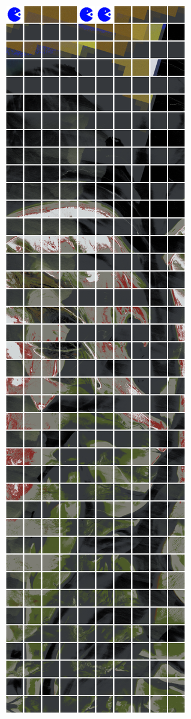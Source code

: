 <html>
<div>
<img src="https://github.com/HakkaTjakka/NL_TILE_MAP/blob/main/source.png" height="44" width="44">
<img src="https://github.com/HakkaTjakka/NL_TILE_MAP/blob/main/18/648/-1074/r.6481.-10740.png" height="44" width="44">
<img src="https://github.com/HakkaTjakka/NL_TILE_MAP/blob/main/18/648/-1074/r.6482.-10740.png" height="44" width="44">
<img src="https://github.com/HakkaTjakka/NL_TILE_MAP/blob/main/18/648/-1074/r.6483.-10740.png" height="44" width="44">
<img src="https://github.com/HakkaTjakka/NL_TILE_MAP/blob/main/source.png" height="44" width="44">
<img src="https://github.com/HakkaTjakka/NL_TILE_MAP/blob/main/source.png" height="44" width="44">
<img src="https://github.com/HakkaTjakka/NL_TILE_MAP/blob/main/18/648/-1074/r.6486.-10740.png" height="44" width="44">
<img src="https://github.com/HakkaTjakka/NL_TILE_MAP/blob/main/18/648/-1074/r.6487.-10740.png" height="44" width="44">
<img src="https://github.com/HakkaTjakka/NL_TILE_MAP/blob/main/18/648/-1074/r.6488.-10740.png" height="44" width="44">
<img src="https://github.com/HakkaTjakka/NL_TILE_MAP/blob/main/18/648/-1074/r.6489.-10740.png" height="44" width="44">
<img src="https://github.com/HakkaTjakka/NL_TILE_MAP/blob/main/18/649/-1074/r.6490.-10740.png" height="44" width="44">
<img src="https://github.com/HakkaTjakka/NL_TILE_MAP/blob/main/18/649/-1074/r.6491.-10740.png" height="44" width="44">
<img src="https://github.com/HakkaTjakka/NL_TILE_MAP/blob/main/18/649/-1074/r.6492.-10740.png" height="44" width="44">
<img src="https://github.com/HakkaTjakka/NL_TILE_MAP/blob/main/18/649/-1074/r.6493.-10740.png" height="44" width="44">
<img src="https://github.com/HakkaTjakka/NL_TILE_MAP/blob/main/18/649/-1074/r.6494.-10740.png" height="44" width="44">
<img src="https://github.com/HakkaTjakka/NL_TILE_MAP/blob/main/18/649/-1074/r.6495.-10740.png" height="44" width="44">
<img src="https://github.com/HakkaTjakka/NL_TILE_MAP/blob/main/18/649/-1074/r.6496.-10740.png" height="44" width="44">
<img src="https://github.com/HakkaTjakka/NL_TILE_MAP/blob/main/18/649/-1074/r.6497.-10740.png" height="44" width="44">
<img src="https://github.com/HakkaTjakka/NL_TILE_MAP/blob/main/18/649/-1074/r.6498.-10740.png" height="44" width="44">
<img src="https://github.com/HakkaTjakka/NL_TILE_MAP/blob/main/18/649/-1074/r.6499.-10740.png" height="44" width="44">
<br>
<img src="https://github.com/HakkaTjakka/NL_TILE_MAP/blob/main/18/648/-1074/r.6480.-10739.png" height="44" width="44">
<img src="https://github.com/HakkaTjakka/NL_TILE_MAP/blob/main/18/648/-1074/r.6481.-10739.png" height="44" width="44">
<img src="https://github.com/HakkaTjakka/NL_TILE_MAP/blob/main/18/648/-1074/r.6482.-10739.png" height="44" width="44">
<img src="https://github.com/HakkaTjakka/NL_TILE_MAP/blob/main/18/648/-1074/r.6483.-10739.png" height="44" width="44">
<img src="https://github.com/HakkaTjakka/NL_TILE_MAP/blob/main/18/648/-1074/r.6484.-10739.png" height="44" width="44">
<img src="https://github.com/HakkaTjakka/NL_TILE_MAP/blob/main/18/648/-1074/r.6485.-10739.png" height="44" width="44">
<img src="https://github.com/HakkaTjakka/NL_TILE_MAP/blob/main/18/648/-1074/r.6486.-10739.png" height="44" width="44">
<img src="https://github.com/HakkaTjakka/NL_TILE_MAP/blob/main/18/648/-1074/r.6487.-10739.png" height="44" width="44">
<img src="https://github.com/HakkaTjakka/NL_TILE_MAP/blob/main/18/648/-1074/r.6488.-10739.png" height="44" width="44">
<img src="https://github.com/HakkaTjakka/NL_TILE_MAP/blob/main/18/648/-1074/r.6489.-10739.png" height="44" width="44">
<img src="https://github.com/HakkaTjakka/NL_TILE_MAP/blob/main/18/649/-1074/r.6490.-10739.png" height="44" width="44">
<img src="https://github.com/HakkaTjakka/NL_TILE_MAP/blob/main/18/649/-1074/r.6491.-10739.png" height="44" width="44">
<img src="https://github.com/HakkaTjakka/NL_TILE_MAP/blob/main/18/649/-1074/r.6492.-10739.png" height="44" width="44">
<img src="https://github.com/HakkaTjakka/NL_TILE_MAP/blob/main/18/649/-1074/r.6493.-10739.png" height="44" width="44">
<img src="https://github.com/HakkaTjakka/NL_TILE_MAP/blob/main/18/649/-1074/r.6494.-10739.png" height="44" width="44">
<img src="https://github.com/HakkaTjakka/NL_TILE_MAP/blob/main/18/649/-1074/r.6495.-10739.png" height="44" width="44">
<img src="https://github.com/HakkaTjakka/NL_TILE_MAP/blob/main/18/649/-1074/r.6496.-10739.png" height="44" width="44">
<img src="https://github.com/HakkaTjakka/NL_TILE_MAP/blob/main/18/649/-1074/r.6497.-10739.png" height="44" width="44">
<img src="https://github.com/HakkaTjakka/NL_TILE_MAP/blob/main/18/649/-1074/r.6498.-10739.png" height="44" width="44">
<img src="https://github.com/HakkaTjakka/NL_TILE_MAP/blob/main/18/649/-1074/r.6499.-10739.png" height="44" width="44">
<br>
<img src="https://github.com/HakkaTjakka/NL_TILE_MAP/blob/main/18/648/-1074/r.6480.-10738.png" height="44" width="44">
<img src="https://github.com/HakkaTjakka/NL_TILE_MAP/blob/main/18/648/-1074/r.6481.-10738.png" height="44" width="44">
<img src="https://github.com/HakkaTjakka/NL_TILE_MAP/blob/main/18/648/-1074/r.6482.-10738.png" height="44" width="44">
<img src="https://github.com/HakkaTjakka/NL_TILE_MAP/blob/main/18/648/-1074/r.6483.-10738.png" height="44" width="44">
<img src="https://github.com/HakkaTjakka/NL_TILE_MAP/blob/main/18/648/-1074/r.6484.-10738.png" height="44" width="44">
<img src="https://github.com/HakkaTjakka/NL_TILE_MAP/blob/main/18/648/-1074/r.6485.-10738.png" height="44" width="44">
<img src="https://github.com/HakkaTjakka/NL_TILE_MAP/blob/main/18/648/-1074/r.6486.-10738.png" height="44" width="44">
<img src="https://github.com/HakkaTjakka/NL_TILE_MAP/blob/main/18/648/-1074/r.6487.-10738.png" height="44" width="44">
<img src="https://github.com/HakkaTjakka/NL_TILE_MAP/blob/main/18/648/-1074/r.6488.-10738.png" height="44" width="44">
<img src="https://github.com/HakkaTjakka/NL_TILE_MAP/blob/main/18/648/-1074/r.6489.-10738.png" height="44" width="44">
<img src="https://github.com/HakkaTjakka/NL_TILE_MAP/blob/main/18/649/-1074/r.6490.-10738.png" height="44" width="44">
<img src="https://github.com/HakkaTjakka/NL_TILE_MAP/blob/main/18/649/-1074/r.6491.-10738.png" height="44" width="44">
<img src="https://github.com/HakkaTjakka/NL_TILE_MAP/blob/main/18/649/-1074/r.6492.-10738.png" height="44" width="44">
<img src="https://github.com/HakkaTjakka/NL_TILE_MAP/blob/main/18/649/-1074/r.6493.-10738.png" height="44" width="44">
<img src="https://github.com/HakkaTjakka/NL_TILE_MAP/blob/main/18/649/-1074/r.6494.-10738.png" height="44" width="44">
<img src="https://github.com/HakkaTjakka/NL_TILE_MAP/blob/main/18/649/-1074/r.6495.-10738.png" height="44" width="44">
<img src="https://github.com/HakkaTjakka/NL_TILE_MAP/blob/main/18/649/-1074/r.6496.-10738.png" height="44" width="44">
<img src="https://github.com/HakkaTjakka/NL_TILE_MAP/blob/main/18/649/-1074/r.6497.-10738.png" height="44" width="44">
<img src="https://github.com/HakkaTjakka/NL_TILE_MAP/blob/main/18/649/-1074/r.6498.-10738.png" height="44" width="44">
<img src="https://github.com/HakkaTjakka/NL_TILE_MAP/blob/main/18/649/-1074/r.6499.-10738.png" height="44" width="44">
<br>
<img src="https://github.com/HakkaTjakka/NL_TILE_MAP/blob/main/18/648/-1074/r.6480.-10737.png" height="44" width="44">
<img src="https://github.com/HakkaTjakka/NL_TILE_MAP/blob/main/18/648/-1074/r.6481.-10737.png" height="44" width="44">
<img src="https://github.com/HakkaTjakka/NL_TILE_MAP/blob/main/18/648/-1074/r.6482.-10737.png" height="44" width="44">
<img src="https://github.com/HakkaTjakka/NL_TILE_MAP/blob/main/18/648/-1074/r.6483.-10737.png" height="44" width="44">
<img src="https://github.com/HakkaTjakka/NL_TILE_MAP/blob/main/18/648/-1074/r.6484.-10737.png" height="44" width="44">
<img src="https://github.com/HakkaTjakka/NL_TILE_MAP/blob/main/18/648/-1074/r.6485.-10737.png" height="44" width="44">
<img src="https://github.com/HakkaTjakka/NL_TILE_MAP/blob/main/18/648/-1074/r.6486.-10737.png" height="44" width="44">
<img src="https://github.com/HakkaTjakka/NL_TILE_MAP/blob/main/18/648/-1074/r.6487.-10737.png" height="44" width="44">
<img src="https://github.com/HakkaTjakka/NL_TILE_MAP/blob/main/18/648/-1074/r.6488.-10737.png" height="44" width="44">
<img src="https://github.com/HakkaTjakka/NL_TILE_MAP/blob/main/18/648/-1074/r.6489.-10737.png" height="44" width="44">
<img src="https://github.com/HakkaTjakka/NL_TILE_MAP/blob/main/18/649/-1074/r.6490.-10737.png" height="44" width="44">
<img src="https://github.com/HakkaTjakka/NL_TILE_MAP/blob/main/18/649/-1074/r.6491.-10737.png" height="44" width="44">
<img src="https://github.com/HakkaTjakka/NL_TILE_MAP/blob/main/18/649/-1074/r.6492.-10737.png" height="44" width="44">
<img src="https://github.com/HakkaTjakka/NL_TILE_MAP/blob/main/18/649/-1074/r.6493.-10737.png" height="44" width="44">
<img src="https://github.com/HakkaTjakka/NL_TILE_MAP/blob/main/18/649/-1074/r.6494.-10737.png" height="44" width="44">
<img src="https://github.com/HakkaTjakka/NL_TILE_MAP/blob/main/18/649/-1074/r.6495.-10737.png" height="44" width="44">
<img src="https://github.com/HakkaTjakka/NL_TILE_MAP/blob/main/18/649/-1074/r.6496.-10737.png" height="44" width="44">
<img src="https://github.com/HakkaTjakka/NL_TILE_MAP/blob/main/18/649/-1074/r.6497.-10737.png" height="44" width="44">
<img src="https://github.com/HakkaTjakka/NL_TILE_MAP/blob/main/18/649/-1074/r.6498.-10737.png" height="44" width="44">
<img src="https://github.com/HakkaTjakka/NL_TILE_MAP/blob/main/18/649/-1074/r.6499.-10737.png" height="44" width="44">
<br>
<img src="https://github.com/HakkaTjakka/NL_TILE_MAP/blob/main/18/648/-1074/r.6480.-10736.png" height="44" width="44">
<img src="https://github.com/HakkaTjakka/NL_TILE_MAP/blob/main/18/648/-1074/r.6481.-10736.png" height="44" width="44">
<img src="https://github.com/HakkaTjakka/NL_TILE_MAP/blob/main/18/648/-1074/r.6482.-10736.png" height="44" width="44">
<img src="https://github.com/HakkaTjakka/NL_TILE_MAP/blob/main/18/648/-1074/r.6483.-10736.png" height="44" width="44">
<img src="https://github.com/HakkaTjakka/NL_TILE_MAP/blob/main/18/648/-1074/r.6484.-10736.png" height="44" width="44">
<img src="https://github.com/HakkaTjakka/NL_TILE_MAP/blob/main/18/648/-1074/r.6485.-10736.png" height="44" width="44">
<img src="https://github.com/HakkaTjakka/NL_TILE_MAP/blob/main/18/648/-1074/r.6486.-10736.png" height="44" width="44">
<img src="https://github.com/HakkaTjakka/NL_TILE_MAP/blob/main/18/648/-1074/r.6487.-10736.png" height="44" width="44">
<img src="https://github.com/HakkaTjakka/NL_TILE_MAP/blob/main/18/648/-1074/r.6488.-10736.png" height="44" width="44">
<img src="https://github.com/HakkaTjakka/NL_TILE_MAP/blob/main/18/648/-1074/r.6489.-10736.png" height="44" width="44">
<img src="https://github.com/HakkaTjakka/NL_TILE_MAP/blob/main/18/649/-1074/r.6490.-10736.png" height="44" width="44">
<img src="https://github.com/HakkaTjakka/NL_TILE_MAP/blob/main/18/649/-1074/r.6491.-10736.png" height="44" width="44">
<img src="https://github.com/HakkaTjakka/NL_TILE_MAP/blob/main/18/649/-1074/r.6492.-10736.png" height="44" width="44">
<img src="https://github.com/HakkaTjakka/NL_TILE_MAP/blob/main/18/649/-1074/r.6493.-10736.png" height="44" width="44">
<img src="https://github.com/HakkaTjakka/NL_TILE_MAP/blob/main/18/649/-1074/r.6494.-10736.png" height="44" width="44">
<img src="https://github.com/HakkaTjakka/NL_TILE_MAP/blob/main/18/649/-1074/r.6495.-10736.png" height="44" width="44">
<img src="https://github.com/HakkaTjakka/NL_TILE_MAP/blob/main/18/649/-1074/r.6496.-10736.png" height="44" width="44">
<img src="https://github.com/HakkaTjakka/NL_TILE_MAP/blob/main/18/649/-1074/r.6497.-10736.png" height="44" width="44">
<img src="https://github.com/HakkaTjakka/NL_TILE_MAP/blob/main/18/649/-1074/r.6498.-10736.png" height="44" width="44">
<img src="https://github.com/HakkaTjakka/NL_TILE_MAP/blob/main/18/649/-1074/r.6499.-10736.png" height="44" width="44">
<br>
<img src="https://github.com/HakkaTjakka/NL_TILE_MAP/blob/main/18/648/-1074/r.6480.-10735.png" height="44" width="44">
<img src="https://github.com/HakkaTjakka/NL_TILE_MAP/blob/main/18/648/-1074/r.6481.-10735.png" height="44" width="44">
<img src="https://github.com/HakkaTjakka/NL_TILE_MAP/blob/main/18/648/-1074/r.6482.-10735.png" height="44" width="44">
<img src="https://github.com/HakkaTjakka/NL_TILE_MAP/blob/main/18/648/-1074/r.6483.-10735.png" height="44" width="44">
<img src="https://github.com/HakkaTjakka/NL_TILE_MAP/blob/main/18/648/-1074/r.6484.-10735.png" height="44" width="44">
<img src="https://github.com/HakkaTjakka/NL_TILE_MAP/blob/main/18/648/-1074/r.6485.-10735.png" height="44" width="44">
<img src="https://github.com/HakkaTjakka/NL_TILE_MAP/blob/main/18/648/-1074/r.6486.-10735.png" height="44" width="44">
<img src="https://github.com/HakkaTjakka/NL_TILE_MAP/blob/main/18/648/-1074/r.6487.-10735.png" height="44" width="44">
<img src="https://github.com/HakkaTjakka/NL_TILE_MAP/blob/main/18/648/-1074/r.6488.-10735.png" height="44" width="44">
<img src="https://github.com/HakkaTjakka/NL_TILE_MAP/blob/main/18/648/-1074/r.6489.-10735.png" height="44" width="44">
<img src="https://github.com/HakkaTjakka/NL_TILE_MAP/blob/main/18/649/-1074/r.6490.-10735.png" height="44" width="44">
<img src="https://github.com/HakkaTjakka/NL_TILE_MAP/blob/main/18/649/-1074/r.6491.-10735.png" height="44" width="44">
<img src="https://github.com/HakkaTjakka/NL_TILE_MAP/blob/main/18/649/-1074/r.6492.-10735.png" height="44" width="44">
<img src="https://github.com/HakkaTjakka/NL_TILE_MAP/blob/main/18/649/-1074/r.6493.-10735.png" height="44" width="44">
<img src="https://github.com/HakkaTjakka/NL_TILE_MAP/blob/main/18/649/-1074/r.6494.-10735.png" height="44" width="44">
<img src="https://github.com/HakkaTjakka/NL_TILE_MAP/blob/main/18/649/-1074/r.6495.-10735.png" height="44" width="44">
<img src="https://github.com/HakkaTjakka/NL_TILE_MAP/blob/main/18/649/-1074/r.6496.-10735.png" height="44" width="44">
<img src="https://github.com/HakkaTjakka/NL_TILE_MAP/blob/main/18/649/-1074/r.6497.-10735.png" height="44" width="44">
<img src="https://github.com/HakkaTjakka/NL_TILE_MAP/blob/main/18/649/-1074/r.6498.-10735.png" height="44" width="44">
<img src="https://github.com/HakkaTjakka/NL_TILE_MAP/blob/main/18/649/-1074/r.6499.-10735.png" height="44" width="44">
<br>
<img src="https://github.com/HakkaTjakka/NL_TILE_MAP/blob/main/18/648/-1074/r.6480.-10734.png" height="44" width="44">
<img src="https://github.com/HakkaTjakka/NL_TILE_MAP/blob/main/18/648/-1074/r.6481.-10734.png" height="44" width="44">
<img src="https://github.com/HakkaTjakka/NL_TILE_MAP/blob/main/18/648/-1074/r.6482.-10734.png" height="44" width="44">
<img src="https://github.com/HakkaTjakka/NL_TILE_MAP/blob/main/18/648/-1074/r.6483.-10734.png" height="44" width="44">
<img src="https://github.com/HakkaTjakka/NL_TILE_MAP/blob/main/18/648/-1074/r.6484.-10734.png" height="44" width="44">
<img src="https://github.com/HakkaTjakka/NL_TILE_MAP/blob/main/18/648/-1074/r.6485.-10734.png" height="44" width="44">
<img src="https://github.com/HakkaTjakka/NL_TILE_MAP/blob/main/18/648/-1074/r.6486.-10734.png" height="44" width="44">
<img src="https://github.com/HakkaTjakka/NL_TILE_MAP/blob/main/18/648/-1074/r.6487.-10734.png" height="44" width="44">
<img src="https://github.com/HakkaTjakka/NL_TILE_MAP/blob/main/18/648/-1074/r.6488.-10734.png" height="44" width="44">
<img src="https://github.com/HakkaTjakka/NL_TILE_MAP/blob/main/18/648/-1074/r.6489.-10734.png" height="44" width="44">
<img src="https://github.com/HakkaTjakka/NL_TILE_MAP/blob/main/18/649/-1074/r.6490.-10734.png" height="44" width="44">
<img src="https://github.com/HakkaTjakka/NL_TILE_MAP/blob/main/18/649/-1074/r.6491.-10734.png" height="44" width="44">
<img src="https://github.com/HakkaTjakka/NL_TILE_MAP/blob/main/18/649/-1074/r.6492.-10734.png" height="44" width="44">
<img src="https://github.com/HakkaTjakka/NL_TILE_MAP/blob/main/18/649/-1074/r.6493.-10734.png" height="44" width="44">
<img src="https://github.com/HakkaTjakka/NL_TILE_MAP/blob/main/18/649/-1074/r.6494.-10734.png" height="44" width="44">
<img src="https://github.com/HakkaTjakka/NL_TILE_MAP/blob/main/18/649/-1074/r.6495.-10734.png" height="44" width="44">
<img src="https://github.com/HakkaTjakka/NL_TILE_MAP/blob/main/18/649/-1074/r.6496.-10734.png" height="44" width="44">
<img src="https://github.com/HakkaTjakka/NL_TILE_MAP/blob/main/18/649/-1074/r.6497.-10734.png" height="44" width="44">
<img src="https://github.com/HakkaTjakka/NL_TILE_MAP/blob/main/18/649/-1074/r.6498.-10734.png" height="44" width="44">
<img src="https://github.com/HakkaTjakka/NL_TILE_MAP/blob/main/18/649/-1074/r.6499.-10734.png" height="44" width="44">
<br>
<img src="https://github.com/HakkaTjakka/NL_TILE_MAP/blob/main/18/648/-1074/r.6480.-10733.png" height="44" width="44">
<img src="https://github.com/HakkaTjakka/NL_TILE_MAP/blob/main/18/648/-1074/r.6481.-10733.png" height="44" width="44">
<img src="https://github.com/HakkaTjakka/NL_TILE_MAP/blob/main/18/648/-1074/r.6482.-10733.png" height="44" width="44">
<img src="https://github.com/HakkaTjakka/NL_TILE_MAP/blob/main/18/648/-1074/r.6483.-10733.png" height="44" width="44">
<img src="https://github.com/HakkaTjakka/NL_TILE_MAP/blob/main/18/648/-1074/r.6484.-10733.png" height="44" width="44">
<img src="https://github.com/HakkaTjakka/NL_TILE_MAP/blob/main/18/648/-1074/r.6485.-10733.png" height="44" width="44">
<img src="https://github.com/HakkaTjakka/NL_TILE_MAP/blob/main/18/648/-1074/r.6486.-10733.png" height="44" width="44">
<img src="https://github.com/HakkaTjakka/NL_TILE_MAP/blob/main/18/648/-1074/r.6487.-10733.png" height="44" width="44">
<img src="https://github.com/HakkaTjakka/NL_TILE_MAP/blob/main/18/648/-1074/r.6488.-10733.png" height="44" width="44">
<img src="https://github.com/HakkaTjakka/NL_TILE_MAP/blob/main/18/648/-1074/r.6489.-10733.png" height="44" width="44">
<img src="https://github.com/HakkaTjakka/NL_TILE_MAP/blob/main/18/649/-1074/r.6490.-10733.png" height="44" width="44">
<img src="https://github.com/HakkaTjakka/NL_TILE_MAP/blob/main/18/649/-1074/r.6491.-10733.png" height="44" width="44">
<img src="https://github.com/HakkaTjakka/NL_TILE_MAP/blob/main/18/649/-1074/r.6492.-10733.png" height="44" width="44">
<img src="https://github.com/HakkaTjakka/NL_TILE_MAP/blob/main/18/649/-1074/r.6493.-10733.png" height="44" width="44">
<img src="https://github.com/HakkaTjakka/NL_TILE_MAP/blob/main/18/649/-1074/r.6494.-10733.png" height="44" width="44">
<img src="https://github.com/HakkaTjakka/NL_TILE_MAP/blob/main/18/649/-1074/r.6495.-10733.png" height="44" width="44">
<img src="https://github.com/HakkaTjakka/NL_TILE_MAP/blob/main/18/649/-1074/r.6496.-10733.png" height="44" width="44">
<img src="https://github.com/HakkaTjakka/NL_TILE_MAP/blob/main/18/649/-1074/r.6497.-10733.png" height="44" width="44">
<img src="https://github.com/HakkaTjakka/NL_TILE_MAP/blob/main/18/649/-1074/r.6498.-10733.png" height="44" width="44">
<img src="https://github.com/HakkaTjakka/NL_TILE_MAP/blob/main/18/649/-1074/r.6499.-10733.png" height="44" width="44">
<br>
<img src="https://github.com/HakkaTjakka/NL_TILE_MAP/blob/main/18/648/-1074/r.6480.-10732.png" height="44" width="44">
<img src="https://github.com/HakkaTjakka/NL_TILE_MAP/blob/main/18/648/-1074/r.6481.-10732.png" height="44" width="44">
<img src="https://github.com/HakkaTjakka/NL_TILE_MAP/blob/main/18/648/-1074/r.6482.-10732.png" height="44" width="44">
<img src="https://github.com/HakkaTjakka/NL_TILE_MAP/blob/main/18/648/-1074/r.6483.-10732.png" height="44" width="44">
<img src="https://github.com/HakkaTjakka/NL_TILE_MAP/blob/main/18/648/-1074/r.6484.-10732.png" height="44" width="44">
<img src="https://github.com/HakkaTjakka/NL_TILE_MAP/blob/main/18/648/-1074/r.6485.-10732.png" height="44" width="44">
<img src="https://github.com/HakkaTjakka/NL_TILE_MAP/blob/main/18/648/-1074/r.6486.-10732.png" height="44" width="44">
<img src="https://github.com/HakkaTjakka/NL_TILE_MAP/blob/main/18/648/-1074/r.6487.-10732.png" height="44" width="44">
<img src="https://github.com/HakkaTjakka/NL_TILE_MAP/blob/main/18/648/-1074/r.6488.-10732.png" height="44" width="44">
<img src="https://github.com/HakkaTjakka/NL_TILE_MAP/blob/main/18/648/-1074/r.6489.-10732.png" height="44" width="44">
<img src="https://github.com/HakkaTjakka/NL_TILE_MAP/blob/main/18/649/-1074/r.6490.-10732.png" height="44" width="44">
<img src="https://github.com/HakkaTjakka/NL_TILE_MAP/blob/main/18/649/-1074/r.6491.-10732.png" height="44" width="44">
<img src="https://github.com/HakkaTjakka/NL_TILE_MAP/blob/main/18/649/-1074/r.6492.-10732.png" height="44" width="44">
<img src="https://github.com/HakkaTjakka/NL_TILE_MAP/blob/main/18/649/-1074/r.6493.-10732.png" height="44" width="44">
<img src="https://github.com/HakkaTjakka/NL_TILE_MAP/blob/main/18/649/-1074/r.6494.-10732.png" height="44" width="44">
<img src="https://github.com/HakkaTjakka/NL_TILE_MAP/blob/main/18/649/-1074/r.6495.-10732.png" height="44" width="44">
<img src="https://github.com/HakkaTjakka/NL_TILE_MAP/blob/main/18/649/-1074/r.6496.-10732.png" height="44" width="44">
<img src="https://github.com/HakkaTjakka/NL_TILE_MAP/blob/main/18/649/-1074/r.6497.-10732.png" height="44" width="44">
<img src="https://github.com/HakkaTjakka/NL_TILE_MAP/blob/main/18/649/-1074/r.6498.-10732.png" height="44" width="44">
<img src="https://github.com/HakkaTjakka/NL_TILE_MAP/blob/main/18/649/-1074/r.6499.-10732.png" height="44" width="44">
<br>
<img src="https://github.com/HakkaTjakka/NL_TILE_MAP/blob/main/18/648/-1074/r.6480.-10731.png" height="44" width="44">
<img src="https://github.com/HakkaTjakka/NL_TILE_MAP/blob/main/18/648/-1074/r.6481.-10731.png" height="44" width="44">
<img src="https://github.com/HakkaTjakka/NL_TILE_MAP/blob/main/18/648/-1074/r.6482.-10731.png" height="44" width="44">
<img src="https://github.com/HakkaTjakka/NL_TILE_MAP/blob/main/18/648/-1074/r.6483.-10731.png" height="44" width="44">
<img src="https://github.com/HakkaTjakka/NL_TILE_MAP/blob/main/18/648/-1074/r.6484.-10731.png" height="44" width="44">
<img src="https://github.com/HakkaTjakka/NL_TILE_MAP/blob/main/18/648/-1074/r.6485.-10731.png" height="44" width="44">
<img src="https://github.com/HakkaTjakka/NL_TILE_MAP/blob/main/18/648/-1074/r.6486.-10731.png" height="44" width="44">
<img src="https://github.com/HakkaTjakka/NL_TILE_MAP/blob/main/18/648/-1074/r.6487.-10731.png" height="44" width="44">
<img src="https://github.com/HakkaTjakka/NL_TILE_MAP/blob/main/18/648/-1074/r.6488.-10731.png" height="44" width="44">
<img src="https://github.com/HakkaTjakka/NL_TILE_MAP/blob/main/18/648/-1074/r.6489.-10731.png" height="44" width="44">
<img src="https://github.com/HakkaTjakka/NL_TILE_MAP/blob/main/18/649/-1074/r.6490.-10731.png" height="44" width="44">
<img src="https://github.com/HakkaTjakka/NL_TILE_MAP/blob/main/18/649/-1074/r.6491.-10731.png" height="44" width="44">
<img src="https://github.com/HakkaTjakka/NL_TILE_MAP/blob/main/18/649/-1074/r.6492.-10731.png" height="44" width="44">
<img src="https://github.com/HakkaTjakka/NL_TILE_MAP/blob/main/18/649/-1074/r.6493.-10731.png" height="44" width="44">
<img src="https://github.com/HakkaTjakka/NL_TILE_MAP/blob/main/18/649/-1074/r.6494.-10731.png" height="44" width="44">
<img src="https://github.com/HakkaTjakka/NL_TILE_MAP/blob/main/18/649/-1074/r.6495.-10731.png" height="44" width="44">
<img src="https://github.com/HakkaTjakka/NL_TILE_MAP/blob/main/18/649/-1074/r.6496.-10731.png" height="44" width="44">
<img src="https://github.com/HakkaTjakka/NL_TILE_MAP/blob/main/18/649/-1074/r.6497.-10731.png" height="44" width="44">
<img src="https://github.com/HakkaTjakka/NL_TILE_MAP/blob/main/18/649/-1074/r.6498.-10731.png" height="44" width="44">
<img src="https://github.com/HakkaTjakka/NL_TILE_MAP/blob/main/18/649/-1074/r.6499.-10731.png" height="44" width="44">
<br>
<img src="https://github.com/HakkaTjakka/NL_TILE_MAP/blob/main/18/648/-1073/r.6480.-10730.png" height="44" width="44">
<img src="https://github.com/HakkaTjakka/NL_TILE_MAP/blob/main/18/648/-1073/r.6481.-10730.png" height="44" width="44">
<img src="https://github.com/HakkaTjakka/NL_TILE_MAP/blob/main/18/648/-1073/r.6482.-10730.png" height="44" width="44">
<img src="https://github.com/HakkaTjakka/NL_TILE_MAP/blob/main/18/648/-1073/r.6483.-10730.png" height="44" width="44">
<img src="https://github.com/HakkaTjakka/NL_TILE_MAP/blob/main/18/648/-1073/r.6484.-10730.png" height="44" width="44">
<img src="https://github.com/HakkaTjakka/NL_TILE_MAP/blob/main/18/648/-1073/r.6485.-10730.png" height="44" width="44">
<img src="https://github.com/HakkaTjakka/NL_TILE_MAP/blob/main/18/648/-1073/r.6486.-10730.png" height="44" width="44">
<img src="https://github.com/HakkaTjakka/NL_TILE_MAP/blob/main/18/648/-1073/r.6487.-10730.png" height="44" width="44">
<img src="https://github.com/HakkaTjakka/NL_TILE_MAP/blob/main/18/648/-1073/r.6488.-10730.png" height="44" width="44">
<img src="https://github.com/HakkaTjakka/NL_TILE_MAP/blob/main/18/648/-1073/r.6489.-10730.png" height="44" width="44">
<img src="https://github.com/HakkaTjakka/NL_TILE_MAP/blob/main/18/649/-1073/r.6490.-10730.png" height="44" width="44">
<img src="https://github.com/HakkaTjakka/NL_TILE_MAP/blob/main/18/649/-1073/r.6491.-10730.png" height="44" width="44">
<img src="https://github.com/HakkaTjakka/NL_TILE_MAP/blob/main/18/649/-1073/r.6492.-10730.png" height="44" width="44">
<img src="https://github.com/HakkaTjakka/NL_TILE_MAP/blob/main/18/649/-1073/r.6493.-10730.png" height="44" width="44">
<img src="https://github.com/HakkaTjakka/NL_TILE_MAP/blob/main/18/649/-1073/r.6494.-10730.png" height="44" width="44">
<img src="https://github.com/HakkaTjakka/NL_TILE_MAP/blob/main/18/649/-1073/r.6495.-10730.png" height="44" width="44">
<img src="https://github.com/HakkaTjakka/NL_TILE_MAP/blob/main/18/649/-1073/r.6496.-10730.png" height="44" width="44">
<img src="https://github.com/HakkaTjakka/NL_TILE_MAP/blob/main/18/649/-1073/r.6497.-10730.png" height="44" width="44">
<img src="https://github.com/HakkaTjakka/NL_TILE_MAP/blob/main/18/649/-1073/r.6498.-10730.png" height="44" width="44">
<img src="https://github.com/HakkaTjakka/NL_TILE_MAP/blob/main/18/649/-1073/r.6499.-10730.png" height="44" width="44">
<br>
<img src="https://github.com/HakkaTjakka/NL_TILE_MAP/blob/main/18/648/-1073/r.6480.-10729.png" height="44" width="44">
<img src="https://github.com/HakkaTjakka/NL_TILE_MAP/blob/main/18/648/-1073/r.6481.-10729.png" height="44" width="44">
<img src="https://github.com/HakkaTjakka/NL_TILE_MAP/blob/main/18/648/-1073/r.6482.-10729.png" height="44" width="44">
<img src="https://github.com/HakkaTjakka/NL_TILE_MAP/blob/main/18/648/-1073/r.6483.-10729.png" height="44" width="44">
<img src="https://github.com/HakkaTjakka/NL_TILE_MAP/blob/main/18/648/-1073/r.6484.-10729.png" height="44" width="44">
<img src="https://github.com/HakkaTjakka/NL_TILE_MAP/blob/main/18/648/-1073/r.6485.-10729.png" height="44" width="44">
<img src="https://github.com/HakkaTjakka/NL_TILE_MAP/blob/main/18/648/-1073/r.6486.-10729.png" height="44" width="44">
<img src="https://github.com/HakkaTjakka/NL_TILE_MAP/blob/main/18/648/-1073/r.6487.-10729.png" height="44" width="44">
<img src="https://github.com/HakkaTjakka/NL_TILE_MAP/blob/main/18/648/-1073/r.6488.-10729.png" height="44" width="44">
<img src="https://github.com/HakkaTjakka/NL_TILE_MAP/blob/main/18/648/-1073/r.6489.-10729.png" height="44" width="44">
<img src="https://github.com/HakkaTjakka/NL_TILE_MAP/blob/main/18/649/-1073/r.6490.-10729.png" height="44" width="44">
<img src="https://github.com/HakkaTjakka/NL_TILE_MAP/blob/main/18/649/-1073/r.6491.-10729.png" height="44" width="44">
<img src="https://github.com/HakkaTjakka/NL_TILE_MAP/blob/main/18/649/-1073/r.6492.-10729.png" height="44" width="44">
<img src="https://github.com/HakkaTjakka/NL_TILE_MAP/blob/main/18/649/-1073/r.6493.-10729.png" height="44" width="44">
<img src="https://github.com/HakkaTjakka/NL_TILE_MAP/blob/main/18/649/-1073/r.6494.-10729.png" height="44" width="44">
<img src="https://github.com/HakkaTjakka/NL_TILE_MAP/blob/main/18/649/-1073/r.6495.-10729.png" height="44" width="44">
<img src="https://github.com/HakkaTjakka/NL_TILE_MAP/blob/main/18/649/-1073/r.6496.-10729.png" height="44" width="44">
<img src="https://github.com/HakkaTjakka/NL_TILE_MAP/blob/main/18/649/-1073/r.6497.-10729.png" height="44" width="44">
<img src="https://github.com/HakkaTjakka/NL_TILE_MAP/blob/main/18/649/-1073/r.6498.-10729.png" height="44" width="44">
<img src="https://github.com/HakkaTjakka/NL_TILE_MAP/blob/main/18/649/-1073/r.6499.-10729.png" height="44" width="44">
<br>
<img src="https://github.com/HakkaTjakka/NL_TILE_MAP/blob/main/18/648/-1073/r.6480.-10728.png" height="44" width="44">
<img src="https://github.com/HakkaTjakka/NL_TILE_MAP/blob/main/18/648/-1073/r.6481.-10728.png" height="44" width="44">
<img src="https://github.com/HakkaTjakka/NL_TILE_MAP/blob/main/18/648/-1073/r.6482.-10728.png" height="44" width="44">
<img src="https://github.com/HakkaTjakka/NL_TILE_MAP/blob/main/18/648/-1073/r.6483.-10728.png" height="44" width="44">
<img src="https://github.com/HakkaTjakka/NL_TILE_MAP/blob/main/18/648/-1073/r.6484.-10728.png" height="44" width="44">
<img src="https://github.com/HakkaTjakka/NL_TILE_MAP/blob/main/18/648/-1073/r.6485.-10728.png" height="44" width="44">
<img src="https://github.com/HakkaTjakka/NL_TILE_MAP/blob/main/18/648/-1073/r.6486.-10728.png" height="44" width="44">
<img src="https://github.com/HakkaTjakka/NL_TILE_MAP/blob/main/18/648/-1073/r.6487.-10728.png" height="44" width="44">
<img src="https://github.com/HakkaTjakka/NL_TILE_MAP/blob/main/18/648/-1073/r.6488.-10728.png" height="44" width="44">
<img src="https://github.com/HakkaTjakka/NL_TILE_MAP/blob/main/18/648/-1073/r.6489.-10728.png" height="44" width="44">
<img src="https://github.com/HakkaTjakka/NL_TILE_MAP/blob/main/18/649/-1073/r.6490.-10728.png" height="44" width="44">
<img src="https://github.com/HakkaTjakka/NL_TILE_MAP/blob/main/18/649/-1073/r.6491.-10728.png" height="44" width="44">
<img src="https://github.com/HakkaTjakka/NL_TILE_MAP/blob/main/18/649/-1073/r.6492.-10728.png" height="44" width="44">
<img src="https://github.com/HakkaTjakka/NL_TILE_MAP/blob/main/18/649/-1073/r.6493.-10728.png" height="44" width="44">
<img src="https://github.com/HakkaTjakka/NL_TILE_MAP/blob/main/18/649/-1073/r.6494.-10728.png" height="44" width="44">
<img src="https://github.com/HakkaTjakka/NL_TILE_MAP/blob/main/18/649/-1073/r.6495.-10728.png" height="44" width="44">
<img src="https://github.com/HakkaTjakka/NL_TILE_MAP/blob/main/18/649/-1073/r.6496.-10728.png" height="44" width="44">
<img src="https://github.com/HakkaTjakka/NL_TILE_MAP/blob/main/18/649/-1073/r.6497.-10728.png" height="44" width="44">
<img src="https://github.com/HakkaTjakka/NL_TILE_MAP/blob/main/18/649/-1073/r.6498.-10728.png" height="44" width="44">
<img src="https://github.com/HakkaTjakka/NL_TILE_MAP/blob/main/18/649/-1073/r.6499.-10728.png" height="44" width="44">
<br>
<img src="https://github.com/HakkaTjakka/NL_TILE_MAP/blob/main/18/648/-1073/r.6480.-10727.png" height="44" width="44">
<img src="https://github.com/HakkaTjakka/NL_TILE_MAP/blob/main/18/648/-1073/r.6481.-10727.png" height="44" width="44">
<img src="https://github.com/HakkaTjakka/NL_TILE_MAP/blob/main/18/648/-1073/r.6482.-10727.png" height="44" width="44">
<img src="https://github.com/HakkaTjakka/NL_TILE_MAP/blob/main/18/648/-1073/r.6483.-10727.png" height="44" width="44">
<img src="https://github.com/HakkaTjakka/NL_TILE_MAP/blob/main/18/648/-1073/r.6484.-10727.png" height="44" width="44">
<img src="https://github.com/HakkaTjakka/NL_TILE_MAP/blob/main/18/648/-1073/r.6485.-10727.png" height="44" width="44">
<img src="https://github.com/HakkaTjakka/NL_TILE_MAP/blob/main/18/648/-1073/r.6486.-10727.png" height="44" width="44">
<img src="https://github.com/HakkaTjakka/NL_TILE_MAP/blob/main/18/648/-1073/r.6487.-10727.png" height="44" width="44">
<img src="https://github.com/HakkaTjakka/NL_TILE_MAP/blob/main/18/648/-1073/r.6488.-10727.png" height="44" width="44">
<img src="https://github.com/HakkaTjakka/NL_TILE_MAP/blob/main/18/648/-1073/r.6489.-10727.png" height="44" width="44">
<img src="https://github.com/HakkaTjakka/NL_TILE_MAP/blob/main/18/649/-1073/r.6490.-10727.png" height="44" width="44">
<img src="https://github.com/HakkaTjakka/NL_TILE_MAP/blob/main/18/649/-1073/r.6491.-10727.png" height="44" width="44">
<img src="https://github.com/HakkaTjakka/NL_TILE_MAP/blob/main/18/649/-1073/r.6492.-10727.png" height="44" width="44">
<img src="https://github.com/HakkaTjakka/NL_TILE_MAP/blob/main/18/649/-1073/r.6493.-10727.png" height="44" width="44">
<img src="https://github.com/HakkaTjakka/NL_TILE_MAP/blob/main/18/649/-1073/r.6494.-10727.png" height="44" width="44">
<img src="https://github.com/HakkaTjakka/NL_TILE_MAP/blob/main/18/649/-1073/r.6495.-10727.png" height="44" width="44">
<img src="https://github.com/HakkaTjakka/NL_TILE_MAP/blob/main/18/649/-1073/r.6496.-10727.png" height="44" width="44">
<img src="https://github.com/HakkaTjakka/NL_TILE_MAP/blob/main/18/649/-1073/r.6497.-10727.png" height="44" width="44">
<img src="https://github.com/HakkaTjakka/NL_TILE_MAP/blob/main/18/649/-1073/r.6498.-10727.png" height="44" width="44">
<img src="https://github.com/HakkaTjakka/NL_TILE_MAP/blob/main/18/649/-1073/r.6499.-10727.png" height="44" width="44">
<br>
<img src="https://github.com/HakkaTjakka/NL_TILE_MAP/blob/main/18/648/-1073/r.6480.-10726.png" height="44" width="44">
<img src="https://github.com/HakkaTjakka/NL_TILE_MAP/blob/main/18/648/-1073/r.6481.-10726.png" height="44" width="44">
<img src="https://github.com/HakkaTjakka/NL_TILE_MAP/blob/main/18/648/-1073/r.6482.-10726.png" height="44" width="44">
<img src="https://github.com/HakkaTjakka/NL_TILE_MAP/blob/main/18/648/-1073/r.6483.-10726.png" height="44" width="44">
<img src="https://github.com/HakkaTjakka/NL_TILE_MAP/blob/main/18/648/-1073/r.6484.-10726.png" height="44" width="44">
<img src="https://github.com/HakkaTjakka/NL_TILE_MAP/blob/main/18/648/-1073/r.6485.-10726.png" height="44" width="44">
<img src="https://github.com/HakkaTjakka/NL_TILE_MAP/blob/main/18/648/-1073/r.6486.-10726.png" height="44" width="44">
<img src="https://github.com/HakkaTjakka/NL_TILE_MAP/blob/main/18/648/-1073/r.6487.-10726.png" height="44" width="44">
<img src="https://github.com/HakkaTjakka/NL_TILE_MAP/blob/main/18/648/-1073/r.6488.-10726.png" height="44" width="44">
<img src="https://github.com/HakkaTjakka/NL_TILE_MAP/blob/main/18/648/-1073/r.6489.-10726.png" height="44" width="44">
<img src="https://github.com/HakkaTjakka/NL_TILE_MAP/blob/main/18/649/-1073/r.6490.-10726.png" height="44" width="44">
<img src="https://github.com/HakkaTjakka/NL_TILE_MAP/blob/main/18/649/-1073/r.6491.-10726.png" height="44" width="44">
<img src="https://github.com/HakkaTjakka/NL_TILE_MAP/blob/main/18/649/-1073/r.6492.-10726.png" height="44" width="44">
<img src="https://github.com/HakkaTjakka/NL_TILE_MAP/blob/main/18/649/-1073/r.6493.-10726.png" height="44" width="44">
<img src="https://github.com/HakkaTjakka/NL_TILE_MAP/blob/main/18/649/-1073/r.6494.-10726.png" height="44" width="44">
<img src="https://github.com/HakkaTjakka/NL_TILE_MAP/blob/main/18/649/-1073/r.6495.-10726.png" height="44" width="44">
<img src="https://github.com/HakkaTjakka/NL_TILE_MAP/blob/main/18/649/-1073/r.6496.-10726.png" height="44" width="44">
<img src="https://github.com/HakkaTjakka/NL_TILE_MAP/blob/main/18/649/-1073/r.6497.-10726.png" height="44" width="44">
<img src="https://github.com/HakkaTjakka/NL_TILE_MAP/blob/main/18/649/-1073/r.6498.-10726.png" height="44" width="44">
<img src="https://github.com/HakkaTjakka/NL_TILE_MAP/blob/main/18/649/-1073/r.6499.-10726.png" height="44" width="44">
<br>
<img src="https://github.com/HakkaTjakka/NL_TILE_MAP/blob/main/18/648/-1073/r.6480.-10725.png" height="44" width="44">
<img src="https://github.com/HakkaTjakka/NL_TILE_MAP/blob/main/18/648/-1073/r.6481.-10725.png" height="44" width="44">
<img src="https://github.com/HakkaTjakka/NL_TILE_MAP/blob/main/18/648/-1073/r.6482.-10725.png" height="44" width="44">
<img src="https://github.com/HakkaTjakka/NL_TILE_MAP/blob/main/18/648/-1073/r.6483.-10725.png" height="44" width="44">
<img src="https://github.com/HakkaTjakka/NL_TILE_MAP/blob/main/18/648/-1073/r.6484.-10725.png" height="44" width="44">
<img src="https://github.com/HakkaTjakka/NL_TILE_MAP/blob/main/18/648/-1073/r.6485.-10725.png" height="44" width="44">
<img src="https://github.com/HakkaTjakka/NL_TILE_MAP/blob/main/18/648/-1073/r.6486.-10725.png" height="44" width="44">
<img src="https://github.com/HakkaTjakka/NL_TILE_MAP/blob/main/18/648/-1073/r.6487.-10725.png" height="44" width="44">
<img src="https://github.com/HakkaTjakka/NL_TILE_MAP/blob/main/18/648/-1073/r.6488.-10725.png" height="44" width="44">
<img src="https://github.com/HakkaTjakka/NL_TILE_MAP/blob/main/18/648/-1073/r.6489.-10725.png" height="44" width="44">
<img src="https://github.com/HakkaTjakka/NL_TILE_MAP/blob/main/18/649/-1073/r.6490.-10725.png" height="44" width="44">
<img src="https://github.com/HakkaTjakka/NL_TILE_MAP/blob/main/18/649/-1073/r.6491.-10725.png" height="44" width="44">
<img src="https://github.com/HakkaTjakka/NL_TILE_MAP/blob/main/18/649/-1073/r.6492.-10725.png" height="44" width="44">
<img src="https://github.com/HakkaTjakka/NL_TILE_MAP/blob/main/18/649/-1073/r.6493.-10725.png" height="44" width="44">
<img src="https://github.com/HakkaTjakka/NL_TILE_MAP/blob/main/18/649/-1073/r.6494.-10725.png" height="44" width="44">
<img src="https://github.com/HakkaTjakka/NL_TILE_MAP/blob/main/18/649/-1073/r.6495.-10725.png" height="44" width="44">
<img src="https://github.com/HakkaTjakka/NL_TILE_MAP/blob/main/18/649/-1073/r.6496.-10725.png" height="44" width="44">
<img src="https://github.com/HakkaTjakka/NL_TILE_MAP/blob/main/18/649/-1073/r.6497.-10725.png" height="44" width="44">
<img src="https://github.com/HakkaTjakka/NL_TILE_MAP/blob/main/18/649/-1073/r.6498.-10725.png" height="44" width="44">
<img src="https://github.com/HakkaTjakka/NL_TILE_MAP/blob/main/18/649/-1073/r.6499.-10725.png" height="44" width="44">
<br>
<img src="https://github.com/HakkaTjakka/NL_TILE_MAP/blob/main/18/648/-1073/r.6480.-10724.png" height="44" width="44">
<img src="https://github.com/HakkaTjakka/NL_TILE_MAP/blob/main/18/648/-1073/r.6481.-10724.png" height="44" width="44">
<img src="https://github.com/HakkaTjakka/NL_TILE_MAP/blob/main/18/648/-1073/r.6482.-10724.png" height="44" width="44">
<img src="https://github.com/HakkaTjakka/NL_TILE_MAP/blob/main/18/648/-1073/r.6483.-10724.png" height="44" width="44">
<img src="https://github.com/HakkaTjakka/NL_TILE_MAP/blob/main/18/648/-1073/r.6484.-10724.png" height="44" width="44">
<img src="https://github.com/HakkaTjakka/NL_TILE_MAP/blob/main/18/648/-1073/r.6485.-10724.png" height="44" width="44">
<img src="https://github.com/HakkaTjakka/NL_TILE_MAP/blob/main/18/648/-1073/r.6486.-10724.png" height="44" width="44">
<img src="https://github.com/HakkaTjakka/NL_TILE_MAP/blob/main/18/648/-1073/r.6487.-10724.png" height="44" width="44">
<img src="https://github.com/HakkaTjakka/NL_TILE_MAP/blob/main/18/648/-1073/r.6488.-10724.png" height="44" width="44">
<img src="https://github.com/HakkaTjakka/NL_TILE_MAP/blob/main/18/648/-1073/r.6489.-10724.png" height="44" width="44">
<img src="https://github.com/HakkaTjakka/NL_TILE_MAP/blob/main/18/649/-1073/r.6490.-10724.png" height="44" width="44">
<img src="https://github.com/HakkaTjakka/NL_TILE_MAP/blob/main/18/649/-1073/r.6491.-10724.png" height="44" width="44">
<img src="https://github.com/HakkaTjakka/NL_TILE_MAP/blob/main/18/649/-1073/r.6492.-10724.png" height="44" width="44">
<img src="https://github.com/HakkaTjakka/NL_TILE_MAP/blob/main/18/649/-1073/r.6493.-10724.png" height="44" width="44">
<img src="https://github.com/HakkaTjakka/NL_TILE_MAP/blob/main/18/649/-1073/r.6494.-10724.png" height="44" width="44">
<img src="https://github.com/HakkaTjakka/NL_TILE_MAP/blob/main/18/649/-1073/r.6495.-10724.png" height="44" width="44">
<img src="https://github.com/HakkaTjakka/NL_TILE_MAP/blob/main/18/649/-1073/r.6496.-10724.png" height="44" width="44">
<img src="https://github.com/HakkaTjakka/NL_TILE_MAP/blob/main/18/649/-1073/r.6497.-10724.png" height="44" width="44">
<img src="https://github.com/HakkaTjakka/NL_TILE_MAP/blob/main/18/649/-1073/r.6498.-10724.png" height="44" width="44">
<img src="https://github.com/HakkaTjakka/NL_TILE_MAP/blob/main/18/649/-1073/r.6499.-10724.png" height="44" width="44">
<br>
<img src="https://github.com/HakkaTjakka/NL_TILE_MAP/blob/main/18/648/-1073/r.6480.-10723.png" height="44" width="44">
<img src="https://github.com/HakkaTjakka/NL_TILE_MAP/blob/main/18/648/-1073/r.6481.-10723.png" height="44" width="44">
<img src="https://github.com/HakkaTjakka/NL_TILE_MAP/blob/main/18/648/-1073/r.6482.-10723.png" height="44" width="44">
<img src="https://github.com/HakkaTjakka/NL_TILE_MAP/blob/main/18/648/-1073/r.6483.-10723.png" height="44" width="44">
<img src="https://github.com/HakkaTjakka/NL_TILE_MAP/blob/main/18/648/-1073/r.6484.-10723.png" height="44" width="44">
<img src="https://github.com/HakkaTjakka/NL_TILE_MAP/blob/main/18/648/-1073/r.6485.-10723.png" height="44" width="44">
<img src="https://github.com/HakkaTjakka/NL_TILE_MAP/blob/main/18/648/-1073/r.6486.-10723.png" height="44" width="44">
<img src="https://github.com/HakkaTjakka/NL_TILE_MAP/blob/main/18/648/-1073/r.6487.-10723.png" height="44" width="44">
<img src="https://github.com/HakkaTjakka/NL_TILE_MAP/blob/main/18/648/-1073/r.6488.-10723.png" height="44" width="44">
<img src="https://github.com/HakkaTjakka/NL_TILE_MAP/blob/main/18/648/-1073/r.6489.-10723.png" height="44" width="44">
<img src="https://github.com/HakkaTjakka/NL_TILE_MAP/blob/main/18/649/-1073/r.6490.-10723.png" height="44" width="44">
<img src="https://github.com/HakkaTjakka/NL_TILE_MAP/blob/main/18/649/-1073/r.6491.-10723.png" height="44" width="44">
<img src="https://github.com/HakkaTjakka/NL_TILE_MAP/blob/main/18/649/-1073/r.6492.-10723.png" height="44" width="44">
<img src="https://github.com/HakkaTjakka/NL_TILE_MAP/blob/main/18/649/-1073/r.6493.-10723.png" height="44" width="44">
<img src="https://github.com/HakkaTjakka/NL_TILE_MAP/blob/main/18/649/-1073/r.6494.-10723.png" height="44" width="44">
<img src="https://github.com/HakkaTjakka/NL_TILE_MAP/blob/main/18/649/-1073/r.6495.-10723.png" height="44" width="44">
<img src="https://github.com/HakkaTjakka/NL_TILE_MAP/blob/main/18/649/-1073/r.6496.-10723.png" height="44" width="44">
<img src="https://github.com/HakkaTjakka/NL_TILE_MAP/blob/main/18/649/-1073/r.6497.-10723.png" height="44" width="44">
<img src="https://github.com/HakkaTjakka/NL_TILE_MAP/blob/main/18/649/-1073/r.6498.-10723.png" height="44" width="44">
<img src="https://github.com/HakkaTjakka/NL_TILE_MAP/blob/main/18/649/-1073/r.6499.-10723.png" height="44" width="44">
<br>
<img src="https://github.com/HakkaTjakka/NL_TILE_MAP/blob/main/18/648/-1073/r.6480.-10722.png" height="44" width="44">
<img src="https://github.com/HakkaTjakka/NL_TILE_MAP/blob/main/18/648/-1073/r.6481.-10722.png" height="44" width="44">
<img src="https://github.com/HakkaTjakka/NL_TILE_MAP/blob/main/18/648/-1073/r.6482.-10722.png" height="44" width="44">
<img src="https://github.com/HakkaTjakka/NL_TILE_MAP/blob/main/18/648/-1073/r.6483.-10722.png" height="44" width="44">
<img src="https://github.com/HakkaTjakka/NL_TILE_MAP/blob/main/18/648/-1073/r.6484.-10722.png" height="44" width="44">
<img src="https://github.com/HakkaTjakka/NL_TILE_MAP/blob/main/18/648/-1073/r.6485.-10722.png" height="44" width="44">
<img src="https://github.com/HakkaTjakka/NL_TILE_MAP/blob/main/18/648/-1073/r.6486.-10722.png" height="44" width="44">
<img src="https://github.com/HakkaTjakka/NL_TILE_MAP/blob/main/18/648/-1073/r.6487.-10722.png" height="44" width="44">
<img src="https://github.com/HakkaTjakka/NL_TILE_MAP/blob/main/18/648/-1073/r.6488.-10722.png" height="44" width="44">
<img src="https://github.com/HakkaTjakka/NL_TILE_MAP/blob/main/18/648/-1073/r.6489.-10722.png" height="44" width="44">
<img src="https://github.com/HakkaTjakka/NL_TILE_MAP/blob/main/18/649/-1073/r.6490.-10722.png" height="44" width="44">
<img src="https://github.com/HakkaTjakka/NL_TILE_MAP/blob/main/18/649/-1073/r.6491.-10722.png" height="44" width="44">
<img src="https://github.com/HakkaTjakka/NL_TILE_MAP/blob/main/18/649/-1073/r.6492.-10722.png" height="44" width="44">
<img src="https://github.com/HakkaTjakka/NL_TILE_MAP/blob/main/18/649/-1073/r.6493.-10722.png" height="44" width="44">
<img src="https://github.com/HakkaTjakka/NL_TILE_MAP/blob/main/18/649/-1073/r.6494.-10722.png" height="44" width="44">
<img src="https://github.com/HakkaTjakka/NL_TILE_MAP/blob/main/18/649/-1073/r.6495.-10722.png" height="44" width="44">
<img src="https://github.com/HakkaTjakka/NL_TILE_MAP/blob/main/18/649/-1073/r.6496.-10722.png" height="44" width="44">
<img src="https://github.com/HakkaTjakka/NL_TILE_MAP/blob/main/18/649/-1073/r.6497.-10722.png" height="44" width="44">
<img src="https://github.com/HakkaTjakka/NL_TILE_MAP/blob/main/18/649/-1073/r.6498.-10722.png" height="44" width="44">
<img src="https://github.com/HakkaTjakka/NL_TILE_MAP/blob/main/18/649/-1073/r.6499.-10722.png" height="44" width="44">
<br>
<img src="https://github.com/HakkaTjakka/NL_TILE_MAP/blob/main/18/648/-1073/r.6480.-10721.png" height="44" width="44">
<img src="https://github.com/HakkaTjakka/NL_TILE_MAP/blob/main/18/648/-1073/r.6481.-10721.png" height="44" width="44">
<img src="https://github.com/HakkaTjakka/NL_TILE_MAP/blob/main/18/648/-1073/r.6482.-10721.png" height="44" width="44">
<img src="https://github.com/HakkaTjakka/NL_TILE_MAP/blob/main/18/648/-1073/r.6483.-10721.png" height="44" width="44">
<img src="https://github.com/HakkaTjakka/NL_TILE_MAP/blob/main/18/648/-1073/r.6484.-10721.png" height="44" width="44">
<img src="https://github.com/HakkaTjakka/NL_TILE_MAP/blob/main/18/648/-1073/r.6485.-10721.png" height="44" width="44">
<img src="https://github.com/HakkaTjakka/NL_TILE_MAP/blob/main/18/648/-1073/r.6486.-10721.png" height="44" width="44">
<img src="https://github.com/HakkaTjakka/NL_TILE_MAP/blob/main/18/648/-1073/r.6487.-10721.png" height="44" width="44">
<img src="https://github.com/HakkaTjakka/NL_TILE_MAP/blob/main/18/648/-1073/r.6488.-10721.png" height="44" width="44">
<img src="https://github.com/HakkaTjakka/NL_TILE_MAP/blob/main/18/648/-1073/r.6489.-10721.png" height="44" width="44">
<img src="https://github.com/HakkaTjakka/NL_TILE_MAP/blob/main/18/649/-1073/r.6490.-10721.png" height="44" width="44">
<img src="https://github.com/HakkaTjakka/NL_TILE_MAP/blob/main/18/649/-1073/r.6491.-10721.png" height="44" width="44">
<img src="https://github.com/HakkaTjakka/NL_TILE_MAP/blob/main/18/649/-1073/r.6492.-10721.png" height="44" width="44">
<img src="https://github.com/HakkaTjakka/NL_TILE_MAP/blob/main/18/649/-1073/r.6493.-10721.png" height="44" width="44">
<img src="https://github.com/HakkaTjakka/NL_TILE_MAP/blob/main/18/649/-1073/r.6494.-10721.png" height="44" width="44">
<img src="https://github.com/HakkaTjakka/NL_TILE_MAP/blob/main/18/649/-1073/r.6495.-10721.png" height="44" width="44">
<img src="https://github.com/HakkaTjakka/NL_TILE_MAP/blob/main/18/649/-1073/r.6496.-10721.png" height="44" width="44">
<img src="https://github.com/HakkaTjakka/NL_TILE_MAP/blob/main/18/649/-1073/r.6497.-10721.png" height="44" width="44">
<img src="https://github.com/HakkaTjakka/NL_TILE_MAP/blob/main/18/649/-1073/r.6498.-10721.png" height="44" width="44">
<img src="https://github.com/HakkaTjakka/NL_TILE_MAP/blob/main/18/649/-1073/r.6499.-10721.png" height="44" width="44">
<br>
</div>
</html>
